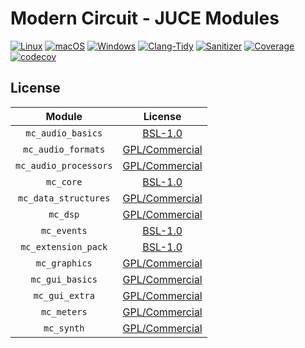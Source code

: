 # Modern Circuit - JUCE Modules

[![Linux](https://github.com/ModernCircuits/mc-juce/actions/workflows/linux.yml/badge.svg)](https://github.com/ModernCircuits/mc-juce/actions/workflows/linux.yml)
[![macOS](https://github.com/ModernCircuits/mc-juce/actions/workflows/macos.yml/badge.svg)](https://github.com/ModernCircuits/mc-juce/actions/workflows/macos.yml)
[![Windows](https://github.com/ModernCircuits/mc-juce/actions/workflows/windows.yml/badge.svg)](https://github.com/ModernCircuits/mc-juce/actions/workflows/windows.yml)
[![Clang-Tidy](https://github.com/ModernCircuits/mc-juce/actions/workflows/clang-tidy.yml/badge.svg)](https://github.com/ModernCircuits/mc-juce/actions/workflows/clang-tidy.yml)
[![Sanitizer](https://github.com/ModernCircuits/mc-juce/actions/workflows/sanitizer.yml/badge.svg)](https://github.com/ModernCircuits/mc-juce/actions/workflows/sanitizer.yml)
[![Coverage](https://github.com/ModernCircuits/mc-juce/actions/workflows/coverage.yml/badge.svg)](https://github.com/ModernCircuits/mc-juce/actions/workflows/coverage.yml)
[![codecov](https://codecov.io/gh/ModernCircuits/mc-juce/branch/main/graph/badge.svg?token=C8L2H8A9HL)](https://codecov.io/gh/ModernCircuits/mc-juce)

## License

|        Module         |                     License                      |
| :-------------------: | :----------------------------------------------: |
|   `mc_audio_basics`   | [BSL-1.0](https://www.boost.org/LICENSE_1_0.txt) |
|  `mc_audio_formats`   |   [GPL/Commercial](https://juce.com/get-juce)    |
| `mc_audio_processors` |   [GPL/Commercial](https://juce.com/get-juce)    |
|       `mc_core`       | [BSL-1.0](https://www.boost.org/LICENSE_1_0.txt) |
| `mc_data_structures`  |   [GPL/Commercial](https://juce.com/get-juce)    |
|       `mc_dsp`        |   [GPL/Commercial](https://juce.com/get-juce)    |
|      `mc_events`      | [BSL-1.0](https://www.boost.org/LICENSE_1_0.txt) |
|  `mc_extension_pack`  | [BSL-1.0](https://www.boost.org/LICENSE_1_0.txt) |
|     `mc_graphics`     |   [GPL/Commercial](https://juce.com/get-juce)    |
|    `mc_gui_basics`    |   [GPL/Commercial](https://juce.com/get-juce)    |
|    `mc_gui_extra`     |   [GPL/Commercial](https://juce.com/get-juce)    |
|      `mc_meters`      |   [GPL/Commercial](https://juce.com/get-juce)    |
|      `mc_synth`       |   [GPL/Commercial](https://juce.com/get-juce)    |
